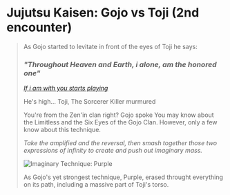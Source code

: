 # Jujutsu Kaisen: Gojo vs Toji (2nd encounter)

>As Gojo started to levitate in front of the eyes of Toji he says:
>### _**"Throughout Heaven and Earth, i alone, am the honored one"**_
>
>[_If i am with you starts playing_](https://www.youtube.com/watch?v=7hkI43oPIxk)
>
>
>He's high... Toji, The Sorcerer Killer murmured
>
>You're from the Zen'in clan right? Gojo spoke
>You may know about the Limitless and the Six Eyes of the Gojo Clan.
>However, only a few know about this technique.
>
>_Take the amplified and the reversal, then smash together those two expressions of infinity to create and push out imaginary mass._
>
>![**Imaginary Technique: Purple**](
)
>
>As Gojo's yet strongest technique, Purple, erased throught everything on its path, including a massive part of Toji's torso.
